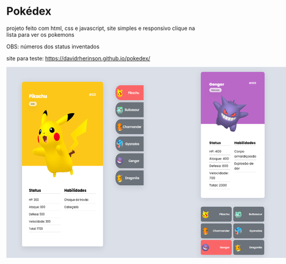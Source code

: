 # Pokédex
projeto feito com html, css e javascript, site simples e responsivo clique na lista para ver os pokemons

OBS: números dos status inventados

site para teste: https://davidrherinson.github.io/pokedex/

<div style="display: flex" align="center">
<img src="src/imagens/print-pokemon.png" width="400" height="500"> 
<img src="src/imagens/gengar-print.png" width="400" height="500">
</div>
